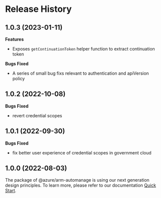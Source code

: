 # Release History

## 1.0.3 (2023-01-11)

**Features**
 
  - Exposes `getContinuationToken` helper function to extract continuation token

**Bugs Fixed**
 
  - A series of small bug fixs relevant to authentication and apiVersion policy

## 1.0.2 (2022-10-08)

**Bugs Fixed**

  -  revert credential scopes

## 1.0.1 (2022-09-30)

**Bugs Fixed**

  -  fix better user experience of credential scopes in government cloud

## 1.0.0 (2022-08-03)

The package of @azure/arm-automanage is using our next generation design principles. To learn more, please refer to our documentation [Quick Start](https://aka.ms/azsdk/js/mgmt/quickstart ).
